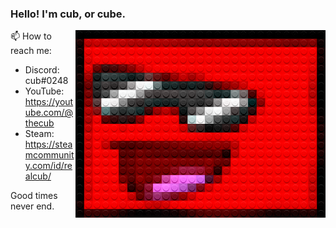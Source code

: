 
### Hello! I'm cub, or cube.

<img src="./legofy2.png" width="400" height="300" align="right"/>

📫 How to reach me:
- Discord: cub#0248
- YouTube: https://youtube.com/@thecub
- Steam: https://steamcommunity.com/id/realcub/

Good times never end.
